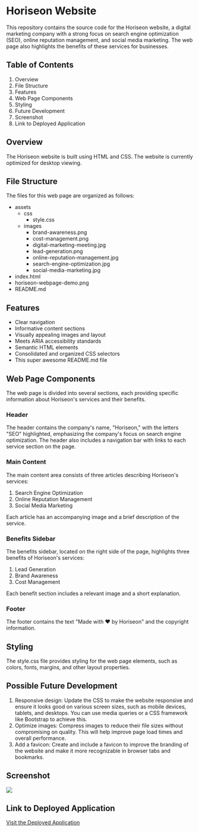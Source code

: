# Horiseon Website

This repository contains the source code for the Horiseon website, a digital marketing company with a strong focus on search engine optimization (SEO), online reputation management, and social media marketing. The web page also highlights the benefits of these services for businesses.

## Table of Contents

1. Overview
2. File Structure
3. Features
4. Web Page Components
5. Styling
6. Future Development 
7. Screenshot
8. Link to Deployed Application

## Overview

The Horiseon website is built using HTML and CSS. The website is currently optimized for desktop viewing.

## File Structure

The files for this web page are organized as follows:

- assets
  - css
    - style.css
  - images
    - brand-awareness.png
    - cost-management.png
    - digital-marketing-meeting.jpg
    - lead-generation.png
    - online-reputation-management.jpg
    - search-engine-optimization.jpg
    - social-media-marketing.jpg
- index.html
- horiseon-webpage-demo.png
- README.md

## Features

* Clear navigation
* Informative content sections
* Visually appealing images and layout
* Meets ARIA accessibility standards 
* Semantic HTML elements 
* Consolidated and organized CSS selectors
* This super awesome README.md file

## Web Page Components

The web page is divided into several sections, each providing specific information about Horiseon's services and their benefits.

### Header

The header contains the company's name, "Horiseon," with the letters "SEO" highlighted, emphasizing the company's focus on search engine optimization. The header also includes a navigation bar with links to each service section on the page.

### Main Content

The main content area consists of three articles describing Horiseon's services:

1. Search Engine Optimization
2. Online Reputation Management
3. Social Media Marketing

Each article has an accompanying image and a brief description of the service.

### Benefits Sidebar

The benefits sidebar, located on the right side of the page, highlights three benefits of Horiseon's services:

1. Lead Generation
2. Brand Awareness
3. Cost Management

Each benefit section includes a relevant image and a short explanation.

### Footer

The footer contains the text "Made with ❤️️ by Horiseon" and the copyright information.

## Styling

The style.css file provides styling for the web page elements, such as colors, fonts, margins, and other layout properties.

## Possible Future Development

1. Responsive design: Update the CSS to make the website responsive and ensure it looks good on various screen sizes, such as mobile devices, tablets, and desktops. You can use media queries or a CSS framework like Bootstrap to achieve this.
2. Optimize images: Compress images to reduce their file sizes without compromising on quality. This will help improve page load times and overall performance.
3. Add a favicon: Create and include a favicon to improve the branding of the website and make it more recognizable in browser tabs and bookmarks.

## Screenshot
![](./horiseon-webpage-demo.png)

## Link to Deployed Application
[Visit the Deployed Application](https://danielrgudmundsen.github.io/hopefully-supreme-accessability/)
